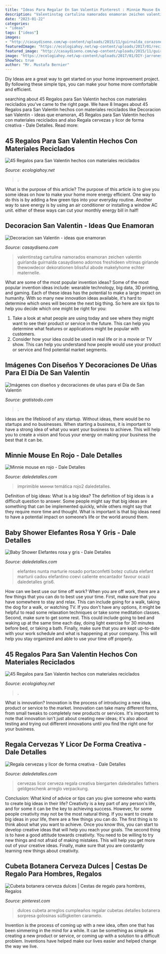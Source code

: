 ```yaml
---
title: "Ideas Para Regalar En San Valentin Pinterest : Minnie Mouse En Rojo"
description: "Valentinstag cartulina namorados enamoran zeichen valentín guirlanda guirnalda casaydiseno adornos freshideen vitrinas girlande thewowdecor dekorationen blissful abode makelyhome echter maternelle"
date: "2023-01-22"
categories:
- "ideas"
tags: ["ideas"]
images:
- "http://casaydiseno.com/wp-content/uploads/2015/11/guirnalda_corazones-cartulina-colores.jpg"
featuredImage: "https://ecologiahoy.net/wp-content/uploads/2017/01/reciclar-bombillas-manualidades-15.jpg"
featured_image: "http://casaydiseno.com/wp-content/uploads/2015/11/guirnalda_corazones-cartulina-colores.jpg"
image: "https://ecologiahoy.net/wp-content/uploads/2017/01/DIY-jarrones-cuerda.jpg"
ShowToc: true
author: "Mr. Mustafa Bernier"
---
```



Diy Ideas are a great way to get started on your home improvement project. By following these simple tips, you can make your home more comfortable and efficient.

	

		
searching about 45 Regalos para San Valentin hechos con materiales reciclados you've came to the right page. We have 8 Images about 45 Regalos para San Valentin hechos con materiales reciclados like Decoracion san Valentin - ideas que enamoran, 45 Regalos para San Valentin hechos con materiales reciclados and also Regala cervezas y licor de forma creativa - Dale Detalles. Read more:
		
    
## 45 Regalos Para San Valentin Hechos Con Materiales Reciclados

<img loading=lazy src="https://ecologiahoy.net/wp-content/uploads/2017/01/DIY-jarrones-cuerda.jpg" onerror="this.onerror=null;this.src='https://tse1.mm.bing.net/th?id=OIP.cCgP9YrNOgqwM7Nk3HPKtAHaKF&amp;pid=15.1';" alt="45 Regalos para San Valentin hechos con materiales reciclados">

_Source: ecologiahoy.net_

>. 

	

What is the purpose of this article?
The purpose of this article is to give you some ideas on how to make your home more energy efficient. One way to do this is by adding a few green tips into your everyday routine. Another way to save energy is by using an air conditioner or installing a window AC unit. either of these ways can cut your monthly energy bill in half!

    
## Decoracion San Valentin - Ideas Que Enamoran

<img loading=lazy src="http://casaydiseno.com/wp-content/uploads/2015/11/guirnalda_corazones-cartulina-colores.jpg" onerror="this.onerror=null;this.src='https://tse4.mm.bing.net/th?id=OIP.FFupnVAFaFY21dMWK7dMEwHaLG&amp;pid=15.1';" alt="Decoracion san Valentin - ideas que enamoran">

_Source: casaydiseno.com_

>valentinstag cartulina namorados enamoran zeichen valentín guirlanda guirnalda casaydiseno adornos freshideen vitrinas girlande thewowdecor dekorationen blissful abode makelyhome echter maternelle. 

	

What are some of the most popular invention ideas?
Some of the most popular invention ideas include: wearable technology, big data, 3D printing, and gaming. Each of these ideas has the potential to make a large impact on humanity. With so many new innovation ideas available, it's hard to determine which ones will become the next big thing. So here are six tips to help you decide which one might be right for you: 
1) Take a look at what people are using today and see where they might want to see their product or service in the future. This can help you determine what features or applications might be popular with customers. 
2) Consider how your idea could be used in real life or in a movie or TV show. This can help you understand how people would use your product or service and find potential market segments.

    
## Imágenes Con Diseños Y Decoraciones De Uñas Para El Día De San Valentin

<img loading=lazy src="https://www.gratistodo.com/wp-content/uploads/2017/02/uñas-san-valentin-3.jpg" onerror="this.onerror=null;this.src='https://tse4.mm.bing.net/th?id=OIP.PQRiSNwA_gYwGlakJCzPugHaJ4&amp;pid=15.1';" alt="Imágenes con diseños y decoraciones de uñas para el Día de San Valentin">

_Source: gratistodo.com_

>. 

	

Ideas are the lifeblood of any startup. Without ideas, there would be no startups and no businesses. When starting a business, it is important to have a strong idea of what you want your business to achieve. This will help you to create a vision and focus your energy on making your business the best that it can be.

    
## Minnie Mouse En Rojo - Dale Detalles

<img loading=lazy src="https://i0.wp.com/www.daledetalles.com/wp-content/uploads/2016/04/minnie-rojo2.jpg?resize=599%2C400" onerror="this.onerror=null;this.src='https://tse2.mm.bing.net/th?id=OIP.BAvVvT0qGmjFlVGrTAexFgHaE8&amp;pid=15.1';" alt="Minnie mouse en rojo - Dale Detalles">

_Source: daledetalles.com_

>imprimible минни temática rojo2 daledetalles. 

	

Definition of big ideas: What is a big idea?
The definition of big ideas is a difficult question to answer. Some people might say that big ideas are something that can be implemented quickly, while others might say that they require more time and thought. What is important is that big ideas need to have a potential impact on someone’s life or the world around them.

    
## Baby Shower Elefantes Rosa Y Gris - Dale Detalles

<img loading=lazy src="https://i2.wp.com/www.daledetalles.com/wp-content/uploads/2016/02/baby-shower-elefante-rosa-y-gris6.jpg" onerror="this.onerror=null;this.src='https://tse3.mm.bing.net/th?id=OIP.6kIPCxplObrnlH3va7n52QHaF7&amp;pid=15.1';" alt="Baby Shower Elefantes rosa y gris - Dale Detalles">

_Source: daledetalles.com_

>elefantes nunta marturie rosado portaconfetti botez cutiuta elefant marturii cadou elefantino coevi caliente encantador favour ocazii daledetalles gris6. 

	

How can we best use our time off work?
When you are off work, there are a few things that you can do to best use your time. First, make sure that you have somewhere to stay and relax. This can include going for a walk, taking the dog for a walk, or watching TV. If you don't have any options, it might be helpful to read some relaxation techniques or take some meditation classes. Second, make sure to get some rest. This could include going to bed and waking up at the same time each day, doing light exercise for 30 minutes before bed, or taking a bath. Finally, make sure that you are kept up-to-date with your work schedule and what is happening at your company. This will help you stay organized and able to use your time off properly.

    
## 45 Regalos Para San Valentin Hechos Con Materiales Reciclados

<img loading=lazy src="https://ecologiahoy.net/wp-content/uploads/2017/01/reciclar-bombillas-manualidades-15.jpg" onerror="this.onerror=null;this.src='https://tse2.mm.bing.net/th?id=OIP.37KllPamskXggjNWZWCbNwHaFG&amp;pid=15.1';" alt="45 Regalos para San Valentin hechos con materiales reciclados">

_Source: ecologiahoy.net_

>. 

	

What is innovation?
Innovation is the process of introducing a new idea, product or service to the market. Innovation can take many different forms, from small tweaks to completely new products or services. It's important to note that innovation isn't just about creating new ideas; it's also about testing and trying out different innovations until you find the right one for your business.

    
## Regala Cervezas Y Licor De Forma Creativa - Dale Detalles

<img loading=lazy src="https://i0.wp.com/www.daledetalles.com/wp-content/uploads/2017/05/regala-cervezas-y-licor-de-forma-creativa11.jpg?resize=564%2C752" onerror="this.onerror=null;this.src='https://tse2.mm.bing.net/th?id=OIP.cQPI-4DAZJw5xwcqliN6VQHaJ4&amp;pid=15.1';" alt="Regala cervezas y licor de forma creativa - Dale Detalles">

_Source: daledetalles.com_

>cervezas licor cerveza regala creativa biergarten daledetalles fathers geldgeschenk arreglo verpackung. 

	

Conclusion: What kind of advice or tips can you give someone who wants to create big ideas in their life?
Creativity is a key part of any person's life, and for some it can be the key to achieving success. However, for some people creativity may not be the most natural thing. If you want to create big ideas in your life, there are a few things you can do. The first thing is to think about what you want to achieve. Once you know this, you can start to develop creative ideas that will help you reach your goals. The second thing is to have a good attitude towards creativity. You need to be willing to try new things and not afraid of making mistakes. This will help you get more out of your creative ideas. Finally, make sure that you are constantly learning new things about creativity.

    
## Cubeta Botanera Cerveza Dulces | Cestas De Regalo Para Hombres, Regalos

<img loading=lazy src="https://i.pinimg.com/736x/b2/74/dd/b274dde951e1837e7a40a671a28aab1f--ideas-para-bouquets.jpg" onerror="this.onerror=null;this.src='https://tse4.mm.bing.net/th?id=OIP.Kz0rfFOSflxtg18om1FxcgHaJ4&amp;pid=15.1';" alt="Cubeta botanera cerveza dulces | Cestas de regalo para hombres, Regalos">

_Source: pinterest.com_

>dulces cubeta arreglos cumpleaños regalar cubetas detalles botanera sorpresa golosinas süßigkeiten caramelo. 

	

Invention is the process of coming up with a new idea, often one that has been simmering in the mind for a while. It can be something as simple as creating a new product or service, or coming up with a solution to a difficult problem. Inventions have helped make our lives easier and helped change the way we live.

